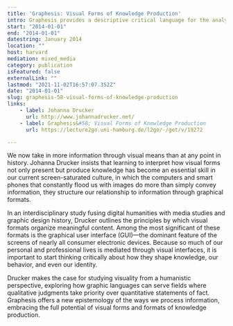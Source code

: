 ```yaml
---
title: 'Graphesis: Visual Forms of Knowledge Production'
intro: Graphesis provides a descriptive critical language for the analysis of graphical knowledge.
start: "2014-01-01"
end: "2014-01-01"
datestring: January 2014
location: ""
host: harvard
mediation: mixed_media
category: publication
isFeatured: false
externalLink: ""
lastmod: "2021-11-02T16:57:07.352Z"
date: "2014-01-01"
slug: graphesis-58-visual-forms-of-knowledge-production
links:
    - label: Johanna Drucker
      url: http://www.johannadrucker.net/
    - label: Graphesis&#58; Visual Forms of Knowledge Production
      url: https://lecture2go.uni-hamburg.de/l2go/-/get/v/19272

---
```

We now take in more information through visual means than at any point in history. Johanna Drucker insists that learning to interpret how visual forms not only present but produce knowledge has become an essential skill in our current screen-saturated culture, in which the computers and smart phones that constantly flood us with images do more than simply convey information, they structure our relationship to information through graphical formats. 

In an interdisciplinary study fusing digital humanities with media studies and graphic design history, Drucker outlines the principles by which visual formats organize meaningful content. Among the most significant of these formats is the graphical user interface (GUI)—the dominant feature of the screens of nearly all consumer electronic devices. Because so much of our personal and professional lives is mediated through visual interfaces, it is important to start thinking critically about how they shape knowledge, our behavior, and even our identity.

Drucker makes the case for studying visuality from a humanistic perspective, exploring how graphic languages can serve fields where qualitative judgments take priority over quantitative statements of fact. Graphesis offers a new epistemology of the ways we process information, embracing the full potential of visual forms and formats of knowledge production.